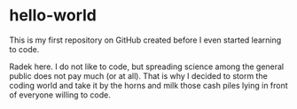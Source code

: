 # hello-world
This is my first repository  on GitHub created before I even started learning to code.

Radek here. I do not like to code, but spreading science among the general public does not pay much (or at all). 
That is why I decided to storm the coding world and take it by the horns and milk those cash piles lying in front of everyone
willing to code.
